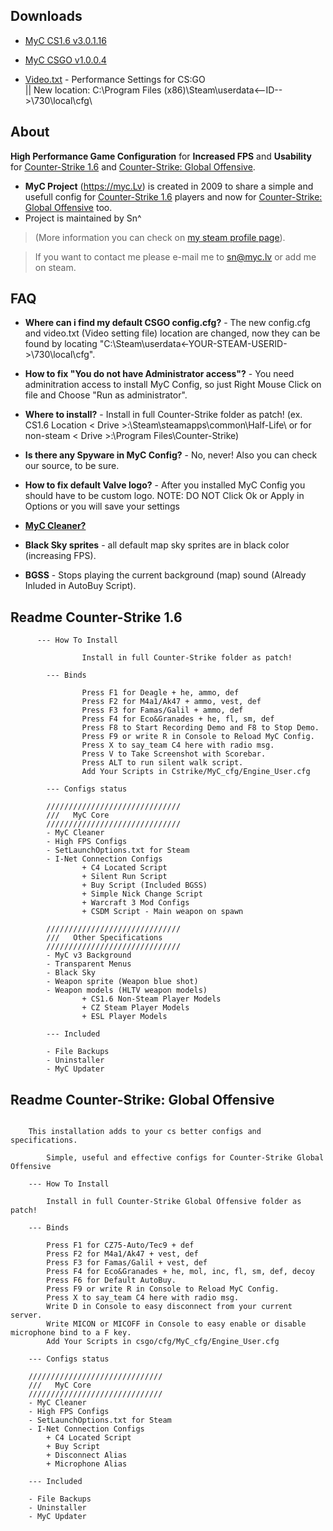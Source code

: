## Downloads ##

* [MyC CS1.6 v3.0.1.16](https://github.com/sniperzik/myc/releases/download/v3.0.1.16/MyC_CS1.6_v3.0.1.16.exe)

* [MyC CSGO v1.0.0.4](https://github.com/sniperzik/myc/releases/download/v1.0.0.4/MyC_CSGO_v1.0.0.4.exe)

* [Video.txt](https://raw.githubusercontent.com/sniperzik/myc/master/video.txt) - Performance Settings for CS:GO  
|| New location: C:\Program Files (x86)\Steam\userdata\<--ID-->\730\local\cfg\

## About ##

**High Performance Game Configuration** for **Increased FPS** and **Usability** for [Counter-Strike 1.6](http://store.steampowered.com/app/10/) and [Counter-Strike: Global Offensive](http://store.steampowered.com/app/730/).

  * **MyC Project** (https://myc.Lv) is created in 2009 to share a simple and usefull config for [Counter-Strike 1.6](http://store.steampowered.com/app/10/) players and now for [Counter-Strike: Global Offensive](http://store.steampowered.com/app/730/) too.
  * Project is maintained by Sn^

> (More information you can check on [my steam profile page](http://steamcommunity.com/id/sndg)).

> If you want to contact me please e-mail me to [sn@myc.lv](mailto:sn@myc.lv) or add me on steam.

## FAQ ##

  * **Where can i find my default CSGO config.cfg?** - The new config.cfg and video.txt (Video setting file) location are changed, now they can be found by locating "C:\Steam\userdata\<-YOUR-STEAM-USERID->\730\local\cfg".

  * **How to fix "You do not have Administrator access"?** - You need adminitration access to install MyC Config, so just Right Mouse Click on file and Choose "Run as administrator".

  * **Where to install?** - Install in full Counter-Strike folder as patch! (ex. CS1.6 Location < Drive >:\Steam\steamapps\common\Half-Life\ or for non-steam < Drive >:\Program Files\Counter-Strike)

  * **Is there any Spyware in MyC Config?** - No, never! Also you can check our source, to be sure.

  * **How to fix default Valve logo?** - After you installed MyC Config you should have to be custom logo.
NOTE: DO NOT Click Ok or Apply in Options or you will save your settings

  * **[MyC Cleaner?](https://github.com/sniperzik/myc/blob/wiki/MyC_Cleaner.md)**

  * **Black Sky sprites** - all default map sky sprites are in black color (increasing FPS).

  * **BGSS** - Stops playing the current background (map) sound (Already Inluded in AutoBuy Script).

## Readme Counter-Strike 1.6 ##
```
      --- How To Install
        
                Install in full Counter-Strike folder as patch!
        
        --- Binds
        
                Press F1 for Deagle + he, ammo, def                             
                Press F2 for M4a1/Ak47 + ammo, vest, def        
                Press F3 for Famas/Galil + ammo, def    
                Press F4 for Eco&Granades + he, fl, sm, def     
                Press F8 to Start Recording Demo and F8 to Stop Demo.
                Press F9 or write R in Console to Reload MyC Config.
                Press X to say_team C4 here with radio msg.             
                Press V to Take Screenshot with Scorebar.
                Press ALT to run silent walk script.
                Add Your Scripts in Cstrike/MyC_cfg/Engine_User.cfg
        
        --- Configs status
        
        //////////////////////////////
        ///   MyC Core
        //////////////////////////////
        - MyC Cleaner
        - High FPS Configs
        - SetLaunchOptions.txt for Steam
        - I-Net Connection Configs
                + C4 Located Script
                + Silent Run Script
                + Buy Script (Included BGSS)
                + Simple Nick Change Script
                + Warcraft 3 Mod Configs
                + CSDM Script - Main weapon on spawn
        
        //////////////////////////////
        ///   Other Specifications      
        //////////////////////////////
        - MyC v3 Background
        - Transparent Menus
        - Black Sky
        - Weapon sprite (Weapon blue shot)
        - Weapon models (HLTV weapon models)
                + CS1.6 Non-Steam Player Models
                + CZ Steam Player Models
                + ESL Player Models

        --- Included
        
        - File Backups
        - Uninstaller
        - MyC Updater
```

## Readme Counter-Strike: Global Offensive ##
```

	This installation adds to your cs better configs and specifications.
	
		Simple, useful and effective configs for Counter-Strike Global Offensive
			
	--- How To Install
	
		Install in full Counter-Strike Global Offensive folder as patch!
	
	--- Binds
	
		Press F1 for CZ75-Auto/Tec9 + def
		Press F2 for M4a1/Ak47 + vest, def
		Press F3 for Famas/Galil + vest, def
		Press F4 for Eco&Granades + he, mol, inc, fl, sm, def, decoy
		Press F6 for Default AutoBuy.
		Press F9 or write R in Console to Reload MyC Config.
		Press X to say_team C4 here with radio msg.		
		Write D in Console to easy disconnect from your current server.
		Write MICON or MICOFF in Console to easy enable or disable microphone bind to a F key.
		Add Your Scripts in csgo/cfg/MyC_cfg/Engine_User.cfg
	
	--- Configs status
	
	//////////////////////////////
	///   MyC Core
	//////////////////////////////
	- MyC Cleaner
	- High FPS Configs
	- SetLaunchOptions.txt for Steam
	- I-Net Connection Configs
		+ C4 Located Script
		+ Buy Script
		+ Disconnect Alias
		+ Microphone Alias
	
	--- Included
	
	- File Backups
	- Uninstaller
	- MyC Updater
	
```
